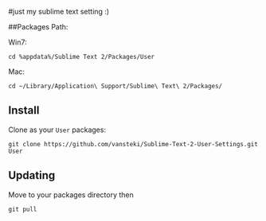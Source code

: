 #just my sublime text setting :)

##Packages Path:

Win7:

    cd %appdata%/Sublime Text 2/Packages/User

Mac:

    cd ~/Library/Application\ Support/Sublime\ Text\ 2/Packages/

## Install

Clone as your `User` packages:

    git clone https://github.com/vansteki/Sublime-Text-2-User-Settings.git User


## Updating

Move to your packages directory then 

    git pull

